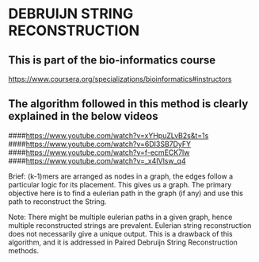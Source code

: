 # DEBRUIJN STRING RECONSTRUCTION

## This is part of the bio-informatics course 
https://www.coursera.org/specializations/bioinformatics#instructors

## The algorithm followed in this method is clearly explained in the below videos
####https://www.youtube.com/watch?v=xYHpuZLvB2s&t=1s
####https://www.youtube.com/watch?v=6DI3SB7DyFY
####https://www.youtube.com/watch?v=f-ecmECK7lw
####https://www.youtube.com/watch?v=_x4IVlsw_q4


Brief: (k-1)mers are arranged as nodes in a graph, the edges follow a particular logic for its placement. This gives us a graph. The primary objective here is to find a eulerian path in the graph (if any) and use this path to reconstruct the String.

Note: There might be multiple eulerian paths in a given graph, hence multiple reconstructed strings are prevalent. Eulerian string reconstruction does not necessarily give a unique output. This is a drawback of this algorithm, and it is addressed in Paired Debruijn String Reconstruction methods.
